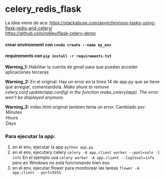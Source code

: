 # celery_redis_flask

La idea viene de aca: 
https://stackabuse.com/asynchronous-tasks-using-flask-redis-and-celery/  
https://github.com/ro6ley/flask-celery-demo

#### crear environment con `conda create --name my_env`
#### requirements con `pip install -r requirements.txt`

**Warning_1:**
Habilitar la cuenta de gmail para que puedan acceder aplicaciones terceras

**Warning_2:**
En el original:
Hay un error en la linea 14 de app.py que se tiene que arreglar, comentandola.
*Make shure to remove celery.conf.update(app.config) in the function make_celery(app). 
The error won't be displayed anymore.*
</aside>

**Warning_3:**
index.html original tambien tenia un error. Cambiado por:
      <option value="minutes">Minutes</option>
      <option value="hours">Hours</option>
      <option value="days">Days</option>



### Para ejecutar la app:

1. en el env, ejecutar la app `python app.py`
2. en el env, ejecutary celery `celery -A app.client worker --pool=solo -l info`
En el ejemplo usa `celery worker -A app.client --loglevel=info` pero en Windows no está funcionando bien eso
3. en el env, ejecutar flower para monitorear las tareas `flower -A app.client --port=5555`
